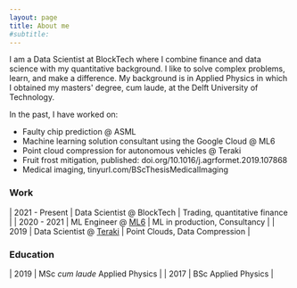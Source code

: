 ```yaml
---
layout: page
title: About me
#subtitle: 
---
```


I am a Data Scientist at BlockTech where I combine finance and data science with my quantitative background. I like to solve complex problems, learn, and make a difference. My background is in Applied Physics in which I obtained my masters' degree, cum laude, at the Delft University of Technology.

In the past, I have worked on:
- Faulty chip prediction @ ASML
- Machine learning solution consultant using the Google Cloud @ ML6
- Point cloud compression for autonomous vehicles @ Teraki
- Fruit frost mitigation, published: doi.org/10.1016/j.agrformet.2019.107868
- Medical imaging, tinyurl.com/BScThesisMedicalImaging

### Work

| 2021 - Present | Data Scientist @ BlockTech | Trading, quantitative finance |
| 2020 - 2021 | ML Engineer @ [ML6](https://ml6.eu) | ML in production, Consultancy |
| 2019 | Data Scientist @ [Teraki](https://www.teraki.com) | Point Clouds, Data Compression |

### Education

| 2019 | MSc *cum laude* Applied Physics |
| 2017 | BSc Applied Physics |
